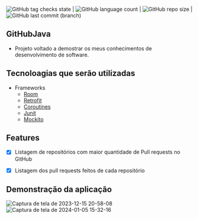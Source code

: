 ![GitHub tag checks state](https://img.shields.io/github/checks-status/clopesbraga/GitHubJava/master)  | ![GitHub language count](https://img.shields.io/github/languages/count/clopesbraga/GitHubJava) |  ![GitHub repo size](https://img.shields.io/github/repo-size/clopesbraga/GitHubJava) |  ![GitHub last commit (branch)](https://img.shields.io/github/last-commit/clopesbraga/GitHubJava/develop)


## GitHubJava

- Projeto voltado a demostrar os meus conhecimentos de desenvolvimento de software.

## Tecnoloagias que serão utilizadas
<!--ts-->
   * Frameworks
      * [Room](https://developer.android.com/codelabs/basic-android-kotlin-training-intro-room-flow?hl=pt-br#0)
      * [Retrofit](https://square.github.io/retrofit/)
      * [Coroutines](https://developer.android.com/kotlin/coroutines?hl=pt-br)
      * [Junit](https://developer.android.com/training/testing/local-tests?hl=pt-br)
      * [Mockito](https://developer.android.com/training/testing/local-tests?hl=pt-br](https://site.mockito.org/))
<!--te-->

## Features

- [x] Listagem de repositórios com maior quantidade de Pull requests no GitHub
- [x] Listagem dos pull requests feitos de cada repositório


## Demonstração da aplicação

![Captura de tela de 2023-12-15 20-58-08](https://github.com/clopesbraga/GitHubJava/assets/58059669/691ebc48-25e3-460e-87ef-28febb4d3b12) 
![Captura de tela de 2024-01-05 15-32-16](https://github.com/clopesbraga/GitHubJava/assets/58059669/fa954761-512f-43e2-9b08-3cdddee1bad2)

